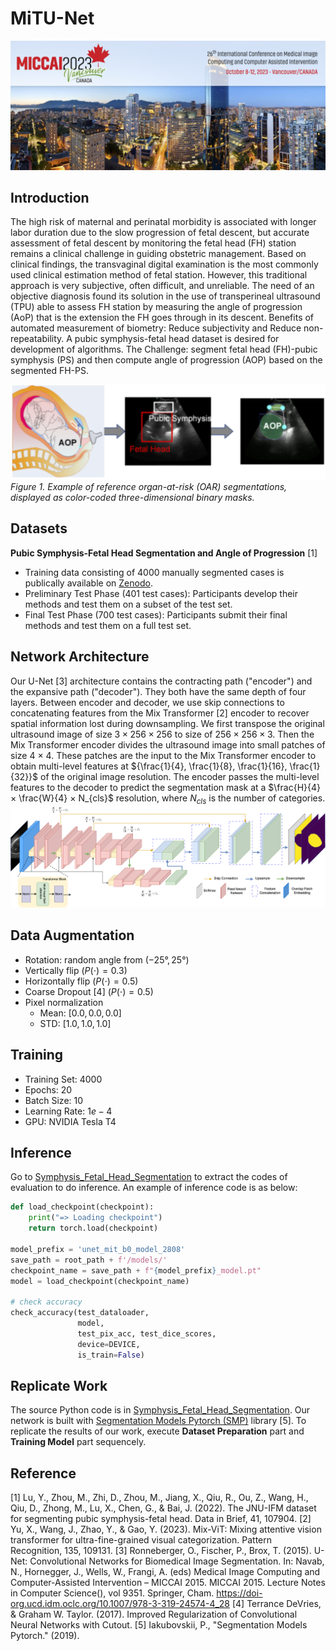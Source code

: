 # MiTU-Net
![MICCAI 2023](img/miccai2023.png)

## Introduction
The high risk of maternal and perinatal morbidity is associated with longer labor duration due to the slow progression of fetal descent, but accurate assessment of fetal descent by monitoring the fetal head (FH) station remains a clinical challenge in guiding obstetric management. Based on clinical findings, the transvaginal digital examination is the most commonly used clinical estimation method of fetal station. However, this traditional approach is very subjective, often difficult, and unreliable. The need of an objective diagnosis found its solution in the use of transperineal ultrasound (TPU) able to assess FH station by measuring the angle of progression (AoP) that is the extension the FH goes through in its descent. Benefits of automated measurement of biometry: Reduce subjectivity and Reduce non-repeatability. A pubic symphysis-fetal head dataset is desired for development of algorithms. The Challenge: segment fetal head (FH)-pubic symphysis (PS) and then compute angle of progression (AOP) based on the segmented FH-PS.

![Example of reference organ-at-risk (OAR) segmentations](img/examples.png)
_Figure 1. Example of reference organ-at-risk (OAR) segmentations, displayed as color-coded three-dimensional binary masks._

## Datasets
**Pubic Symphysis-Fetal Head Segmentation and Angle of Progression** [1]
* Training data consisting of 4000 manually segmented cases is publically available on [Zenodo](https://zenodo.org/record/7851339).
* Preliminary Test Phase (401 test cases): Participants develop their methods and test them on a subset of the test set. 
* Final Test Phase (700 test cases): Participants submit their final methods and test them on a full test set. 

## Network Architecture
Our U-Net [3] architecture contains the contracting path ("encoder") and the expansive path ("decoder"). They both have the same depth of four layers. Between encoder and decoder, we use skip connections to concatenating features from the Mix Transformer [2] encoder to recover spatial information lost during downsampling. We first transpose the original ultrasound image of size $3 × 256 × 256$ to size of $256 × 256 × 3$. Then the Mix Transformer encoder divides the ultrasound image into small patches of size 4 × 4. These patches are the input to the Mix Transformer encoder to obtain multi-level features at ${\frac{1}{4}, \frac{1}{8}, \frac{1}{16}, \frac{1}{32}}$ of the original image resolution. The encoder passes the multi-level features to the decoder to predict the segmentation mask at a $\frac{H}{4} × \frac{W}{4} × N_{cls}$ resolution, where $N_{cls}$ is the number of categories.
![Network architecture](img/MiTU-Net.png)

## Data Augmentation
* Rotation: random angle from $(−25°, 25°)$
* Vertically flip ($P(⋅) = 0.3$)
* Horizontally flip ($P(⋅) = 0.5$)
* Coarse Dropout [4] ($P(⋅) = 0.5$)
* Pixel normalization 
    * Mean: $[0.0, 0.0, 0.0]$
    * STD: $[1.0, 1.0, 1.0]$

## Training 
* Training Set: $4000$
* Epochs: $20$
* Batch Size: $10$
* Learning Rate: $1e-4$ 
* GPU: NVIDIA Tesla T4 

## Inference
Go to [Symphysis_Fetal_Head_Segmentation](Symphysis_Fetal_Head_Segmentation.ipynb) to extract the codes of evaluation to do inference. An example of inference code is as below:
```python
def load_checkpoint(checkpoint):
    print("=> Loading checkpoint")
    return torch.load(checkpoint)
  
model_prefix = 'unet_mit_b0_model_2808'
save_path = root_path + f'/models/'
checkpoint_name = save_path + f"{model_prefix}_model.pt"
model = load_checkpoint(checkpoint_name)

# check accuracy
check_accuracy(test_dataloader,
               model,
               test_pix_acc, test_dice_scores,
               device=DEVICE,
               is_train=False)
```

## Replicate Work
The source Python code is in [Symphysis_Fetal_Head_Segmentation](Symphysis_Fetal_Head_Segmentation.ipynb). Our network is built with [Segmentation Models Pytorch (SMP)](https://github.com/qubvel/segmentation_models.pytorch) library [5]. To replicate the results of our work, execute **Dataset Preparation** part and **Training Model** part sequencely.

## Reference
[1] Lu, Y., Zhou, M., Zhi, D., Zhou, M., Jiang, X., Qiu, R., Ou, Z., Wang, H., Qiu, D., Zhong, M., Lu, X., Chen, G., & Bai, J. (2022). The JNU-IFM dataset for segmenting pubic symphysis-fetal head. Data in Brief, 41, 107904.
[2] Yu, X., Wang, J., Zhao, Y., & Gao, Y. (2023). Mix-ViT: Mixing attentive vision transformer for ultra-fine-grained visual categorization. Pattern Recognition, 135, 109131.
[3] Ronneberger, O., Fischer, P., Brox, T. (2015). U-Net: Convolutional Networks for Biomedical Image Segmentation. In: Navab, N., Hornegger, J., Wells, W., Frangi, A. (eds) Medical Image Computing and Computer-Assisted Intervention – MICCAI 2015. MICCAI 2015. Lecture Notes in Computer Science(), vol 9351. Springer, Cham. https://doi-org.ucd.idm.oclc.org/10.1007/978-3-319-24574-4_28
[4] Terrance DeVries, & Graham W. Taylor. (2017). Improved Regularization of Convolutional Neural Networks with Cutout.
[5] Iakubovskii, P., "Segmentation Models Pytorch." (2019).
